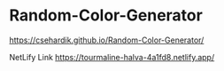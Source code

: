 # Random-Color-Generator
https://csehardik.github.io/Random-Color-Generator/

NetLify Link
https://tourmaline-halva-4a1fd8.netlify.app/

